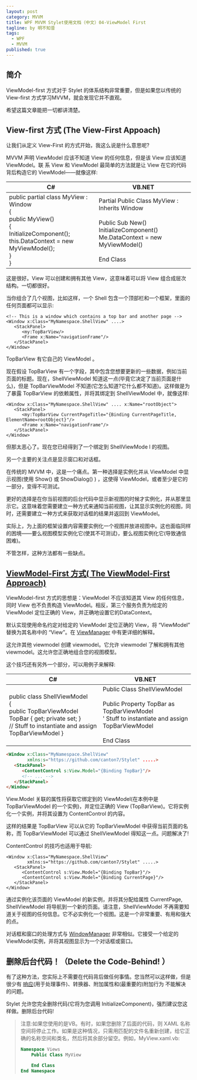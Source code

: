 ```yaml
---
layout: post
category: MVVM
title: WPF MVVM Stylet使用文档（中文）04-ViewModel First
tagline: by 明不知昔
tags: 
  - WPF
  - MVVM
published: true
---
```


## 简介

ViewModel-first 方式对于 Stylet 的体系结构非常重要，但是如果您以传统的 View-first 方式学习MVVM，就会发现它并不直观。

<!--more-->

希望这篇文章能把一切都讲清楚。

## View-first 方式 (The View-First Appoach)

让我们从定义 View-First 的方式开始，我这么说是什么意思呢?

MVVM 声明 ViewModel 应该不知道 View 的任何信息，但是该 View 应该知道 ViewModel。联 系 View 和 ViewModel 最简单的方法就是让 View 在它的代码背后构造它的 ViewModel——就像这样:

|                              C#                              | VB.NET |
|----|----|
| public partial class MyView : Window <br>{<br>    public MyView()<br>    {<br>        InitializeComponent();<br>         this.DataContext = new MyViewModel();<br>    } <br>} |Partial Public Class MyView : Inherits Window<br><br>     Public Sub New()<br>     InitializeComponent()<br>       Me.DataContext = new MyViewModel()<br><br>   End Class|

这是很好。View 可以创建和拥有其他 View，这意味着可以将 View 组合成层次结构。一切都很好。

当你组合了几个视图，比如这样，一个 Shell 包含一个顶部栏和一个框架，里面的任何页面都可以显示:

```
<!-- This is a window which contains a top bar and another page -->
<Window x:Class="MyNamespace.ShellView" ....>
   <StackPanel>
      <my:TopBarView/>
      <Frame x:Name="navigationFrame"/>
   </StackPanel>
</Window>
```

TopBarView 有它自己的 ViewModel 。

现在假设 TopBarView 有一个字段，其中包含您想要更新的一些数据，例如当前页面的标题。现在，ShellViewModel 知道这一点(毕竟它决定了当前页面是什么)，但是 TopBarViewModel 不知道(它怎么知道?它什么都不知道)。这样做是为了暴露 TopBarView 的依赖属性，并将其绑定到 ShellViewModel 中，就像这样:

```
<Window x:Class="MyNamespace.ShellView" .... x:Name="rootObject">
   <StackPanel>
      <my:TopBarView CurrentPageTitle="{Binding CurrentPageTitle, ElementName=rootObject}"/>
      <Frame x:Name="navigationFrame"/>
   </StackPanel>
</Window>
```

但那太恶心了。现在您已经得到了一个绑定到 ShellViewMode l 的视图。

另一个主要的关注点是显示窗口和对话框。

在传统的 MVVM 中，这是一个痛点。第一种选择是实例化并从 ViewModel 中显示视图(使用 Show() 或 ShowDialog() ) ，这使得 ViewModel，或者至少是它的一部分，变得不可测试。

更好的选择是在你当前视图的后台代码中显示新视图的时候才实例化，并从那里显示它。这意味着您需要建立一种方式来通知当前视图，让其显示实例化的视图，同时，还需要建立一种方式来获取对话框的结果并返回到 ViewModel。

实际上，为上面的框架设置内容需要实例化一个视图并放进视图中。这也面临同样的困境——要么视图模型实例化它(使其不可测试)，要么视图实例化它(导致通信困难)。

不管怎样，这种方法都有一些缺点。



## [ViewModel-First 方式( The ViewModel-First Approach)]()

ViewModel-first 方式的思想是：ViewModel 不应该知道其 View 的任何信息，同时 View 也不负责构造 ViewModel。相反，第三个服务负责为给定的 ViewModel 定位正确的 View，并正确地设置它的DataContext。

默认实现使用命名约定对给定的 ViewModel 定位正确的 View，将 “ViewModel” 替换为其名称中的 “View”。在 [ViewManager]() 中有更详细的解释。

这允许其他 viewmodel 创建 viewmodel。它允许 viewmodel 了解和拥有其他 viewmodel。这允许您正确地组合您的视图模型。

这个技巧还有另外一个部分，可以用例子来解释:

| C#                                                           | VB.NET                                                       |
| ------------------------------------------------------------ | ------------------------------------------------------------ |
| public class ShellViewModel<br> {<br>    public TopBarViewModel TopBar { get; private set; }<br>    // Stuff to instantiate and assign TopBarViewModel } | Public Class ShellViewModel<br><br>     Public Property TopBar as TopBarViewModel<br>   ' Stuff to instantiate and assign TopBarViewModel<br><br> End Class |

```html
<Window x:Class="MyNamespace.ShellView"
        xmlns:s="https://github.com/canton7/Stylet" .....>
   <StackPanel>
      <ContentControl s:View.Model="{Binding TopBar}"/>
      <!-- ... -->
   </StackPanel>
</Window>
```

View.Model 关联的属性将获取它绑定到的 ViewModel(在本例中是 TopBarViewModel 的一个实例)，并定位正确的 View (TopBarView)。它将实例化一个实例，并将其设置为 ContentControl 的内容。

这样的结果是 TopBarView 可以从它的 TopBarViewModel 中获得当前页面的名称，而 TopBarViewModel 可以通过 ShellViewModel 得知这一点。问题解决了!

ContentControl 的技巧也适用于导航:

```
<Window x:Class="MyNamespace.ShellView"
        xmlns:s="https://github.com/canton7/Stylet" .....>
   <StackPanel>
      <ContentControl s:View.Model="{Binding TopBar}"/>
      <ContentControl s:View.Model="{Binding CurrentPage}"/>
   </StackPanel>
</Window>
```

通过实例化该页面的 ViewModel 的新实例，并将其分配给属性 CurrentPage, ShellViewModel 将导航到一个新的页面。请注意，ShellViewModel 不再需要知道关于视图的任何信息。它不必实例化一个视图。这是一个非常重要、有用和强大的点。

对话框和窗口的处理方式与 [WindowManager]() 非常相似。它接受一个给定的ViewModel实例，并将其视图显示为一个对话框或窗口。

## 删除后台代码！（Delete the Code-Behind! ）

有了这种方法，您实际上不需要在代码背后做任何事情。您当然可以这样做，但是很少有 [响应]()(用于处理事件)、转换器、附加属性和(最重要的)附加行为 不能解决的问题。

Stylet 允许您完全删除代码(它将为您调用 InitializeComponent)，强烈建议您这样做。删除后台代码!

> 注意:如果您使用的是VB。有时，如果您删除了后面的代码，则 XAML 名称空间将停止工作。如果是这种情况，只需用匹配的文件名重新创建，给它正确的名称空间和类名，然后将其余部分留空。例如，MyView.xaml.vb:
>
> ```vb
> Namespace Views
>     Public Class MyView
> 
>     End Class
> End Namespace
> ```